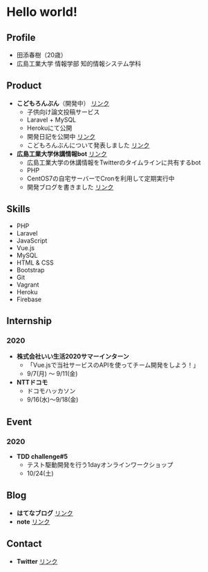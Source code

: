 # Hello world!

## Profile

 - 田添春樹（20歳）
 - 広島工業大学 情報学部 知的情報システム学科

## Product

 - **こどもろんぶん**（開発中） [リンク](https://kodomo-ronbun.herokuapp.com/)
	 - 子供向け論文投稿サービス
	 - Laravel + MySQL
	 - Herokuにて公開
	 - 開発日記を公開中 [リンク](https://note.mu/jdkfx/m/m734814267af6)
	 - こどもろんぶんについて発表しました [リンク](https://www.slideshare.net/HarukiT/webtouchmeetingunder29special)
- **広島工業大学休講情報bot** [リンク](https://twitter.com/hiroshimaitbot)
	- 広島工業大学の休講情報をTwitterのタイムラインに共有するbot
	- PHP
	- CentOS7の自宅サーバーでCronを利用して定期実行中
	- 開発ブログを書きました [リンク](https://jdkfx17.hatenablog.com/entry/2020/07/17/145526)

## Skills

 - PHP
 - Laravel
 - JavaScript
 - Vue.js
 - MySQL
 - HTML & CSS
 - Bootstrap
 - Git
 - Vagrant
 - Heroku
 - Firebase
 
## Internship

### 2020
- **株式会社いい生活2020サマーインターン**
	- 「Vue.jsで当社サービスのAPIを使ってチーム開発をしよう！」
	- 9/7(月) ～ 9/11(金)
- **NTTドコモ**
	- ドコモハッカソン
	- 9/16(水)〜9/18(金)
	
## Event

### 2020
- **TDD challenge#5**
	- テスト駆動開発を行う1dayオンラインワークショップ
	- 10/24(土)

## Blog

 - **はてなブログ** [リンク](https://orangefarmer.hatenablog.jp/)
 - **note** [リンク](https://note.mu/jdkfx)

## Contact

 - **Twitter** [リンク](https://twitter.com/jdkfx)
